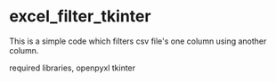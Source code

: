 # excel_filter_tkinter
This is a simple code which filters csv file's one column using another column.

required libraries,
openpyxl
tkinter
